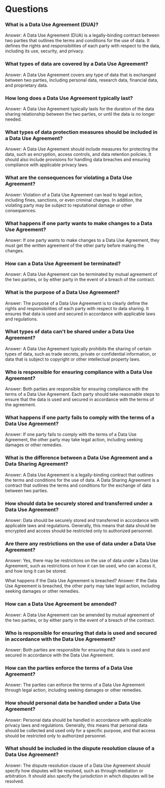 # Questions

### What is a Data Use Agreement (DUA)?

Answer: A Data Use Agreement (DUA) is a legally-binding contract between two parties that outlines the terms and conditions for the use of data. It defines the rights and responsibilities of each party with respect to the data, including its use, security, and privacy.

### What types of data are covered by a Data Use Agreement?

Answer: A Data Use Agreement covers any type of data that is exchanged between two parties, including personal data, research data, financial data, and proprietary data.

### How long does a Data Use Agreement typically last?

Answer: A Data Use Agreement typically lasts for the duration of the data sharing relationship between the two parties, or until the data is no longer needed.

### What types of data protection measures should be included in a Data Use Agreement?

Answer: A Data Use Agreement should include measures for protecting the data, such as encryption, access controls, and data retention policies. It should also include provisions for handling data breaches and ensuring compliance with applicable privacy laws.

### What are the consequences for violating a Data Use Agreement?

Answer: Violation of a Data Use Agreement can lead to legal action, including fines, sanctions, or even criminal charges. In addition, the violating party may be subject to reputational damage or other consequences.

### What happens if one party wants to make changes to a Data Use Agreement?

Answer: If one party wants to make changes to a Data Use Agreement, they must get the written agreement of the other party before making the changes.

### How can a Data Use Agreement be terminated?

Answer: A Data Use Agreement can be terminated by mutual agreement of the two parties, or by either party in the event of a breach of the contract.

### What is the purpose of a Data Use Agreement?

Answer: The purpose of a Data Use Agreement is to clearly define the rights and responsibilities of each party with respect to data sharing. It ensures that data is used and secured in accordance with applicable laws and regulations.

### What types of data can't be shared under a Data Use Agreement?

Answer: A Data Use Agreement typically prohibits the sharing of certain types of data, such as trade secrets, private or confidential information, or data that is subject to copyright or other intellectual property laws.

### Who is responsible for ensuring compliance with a Data Use Agreement?

Answer: Both parties are responsible for ensuring compliance with the terms of a Data Use Agreement. Each party should take reasonable steps to ensure that the data is used and secured in accordance with the terms of the agreement.

### What happens if one party fails to comply with the terms of a Data Use Agreement?

Answer: If one party fails to comply with the terms of a Data Use Agreement, the other party may take legal action, including seeking damages or other remedies.

### What is the difference between a Data Use Agreement and a Data Sharing Agreement?

Answer: A Data Use Agreement is a legally-binding contract that outlines the terms and conditions for the use of data. A Data Sharing Agreement is a contract that outlines the terms and conditions for the exchange of data between two parties.

### How should data be securely stored and transferred under a Data Use Agreement?

Answer: Data should be securely stored and transferred in accordance with applicable laws and regulations. Generally, this means that data should be encrypted and access should be restricted only to authorized personnel.

### Are there any restrictions on the use of data under a Data Use Agreement?

Answer: Yes, there may be restrictions on the use of data under a Data Use Agreement, such as restrictions on how it can be used, who can access it, and how long it can be stored.

What happens if the Data Use Agreement is breached? Answer: If the Data Use Agreement is breached, the other party may take legal action, including seeking damages or other remedies.

### How can a Data Use Agreement be amended?

Answer: A Data Use Agreement can be amended by mutual agreement of the two parties, or by either party in the event of a breach of the contract.

### Who is responsible for ensuring that data is used and secured in accordance with the Data Use Agreement?

Answer: Both parties are responsible for ensuring that data is used and secured in accordance with the Data Use Agreement.

### How can the parties enforce the terms of a Data Use Agreement?

Answer: The parties can enforce the terms of a Data Use Agreement through legal action, including seeking damages or other remedies.

### How should personal data be handled under a Data Use Agreement?

Answer: Personal data should be handled in accordance with applicable privacy laws and regulations. Generally, this means that personal data should be collected and used only for a specific purpose, and that access should be restricted only to authorized personnel.

### What should be included in the dispute resolution clause of a Data Use Agreement?

Answer: The dispute resolution clause of a Data Use Agreement should specify how disputes will be resolved, such as through mediation or arbitration. It should also specify the jurisdiction in which disputes will be resolved.
